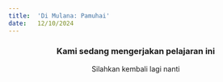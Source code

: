 ```yaml
---
title:  'Di Mulana: Pamuhai'
date:   12/10/2024
---
```


### <center>Kami sedang mengerjakan pelajaran ini</center>
<center>Silahkan kembali lagi nanti</center>